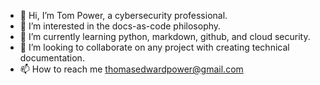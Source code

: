 - 👋 Hi, I’m Tom Power, a cybersecurity professional.
- 👀 I’m interested in the docs-as-code philosophy.
- 🌱 I’m currently learning python, markdown, github, and cloud security.
- 💞️ I’m looking to collaborate on any project with creating technical documentation.
- 📫 How to reach me thomasedwardpower@gmail.com

<!---
MaxTPower/MaxTPower is a ✨ special ✨ repository because its `README.md` (this file) appears on your GitHub profile.
You can click the Preview link to take a look at your changes.
--->

